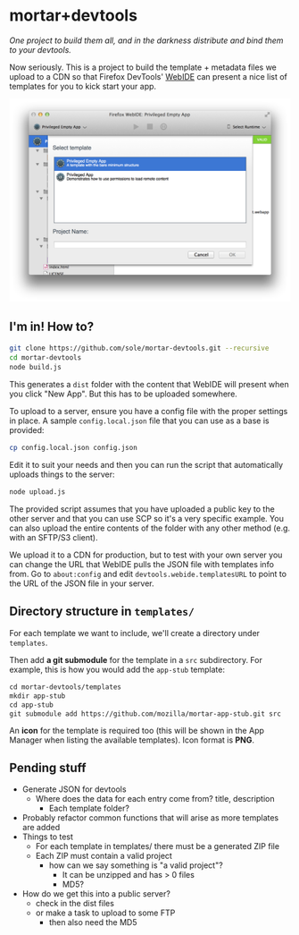 # mortar+devtools

_One project to build them all, and in the darkness distribute and bind them to your devtools._

Now seriously. This is a project to build the template + metadata files we upload to a CDN so that Firefox DevTools' [WebIDE](https://hacks.mozilla.org/2014/06/webide-lands-in-nightly/) can present a nice list of templates for you to kick start your app.

![New app screen in Web IDE](./assets/webide.png)

## I'm in! How to?


````bash
git clone https://github.com/sole/mortar-devtools.git --recursive
cd mortar-devtools
node build.js
````

This generates a `dist` folder with the content that WebIDE will present when you click "New App". But this has to be uploaded somewhere. 

To upload to a server, ensure you have a config file with the proper settings in place. A sample `config.local.json` file that you can use as a base is provided:

````bash
cp config.local.json config.json
````

Edit it to suit your needs and then you can run the script that automatically uploads things to the server:

````bash
node upload.js
````

The provided script assumes that you have uploaded a public key to the other server and that you can use SCP so it's a very specific example. You can also upload the entire contents of the folder with any other method (e.g. with an SFTP/S3 client).

We upload it to a CDN for production, but to test with your own server you can change the URL that WebIDE pulls the JSON file with templates info from. Go to `about:config` and edit `devtools.webide.templatesURL` to point to the URL of the JSON file in your server.


## Directory structure in `templates/`

For each template we want to include, we'll create a directory under `templates`.

Then add **a git submodule** for the template in a `src` subdirectory. For example, this is how you would add the `app-stub` template:

````
cd mortar-devtools/templates
mkdir app-stub
cd app-stub
git submodule add https://github.com/mozilla/mortar-app-stub.git src
````

An **icon** for the template is required too (this will be shown in the App Manager when listing the available templates). Icon format is **PNG**.

## Pending stuff

- Generate JSON for devtools
  - Where does the data for each entry come from? title, description
    - Each template folder?
- Probably refactor common functions that will arise as more templates are added
- Things to test
  - For each template in templates/ there must be a generated ZIP file
  - Each ZIP must contain a valid project
    - how can we say something is "a valid project"?
      - It can be unzipped and has > 0 files
      - MD5?
- How do we get this into a public server?
  - check in the dist files
  - or make a task to upload to some FTP
    - then also need the MD5
